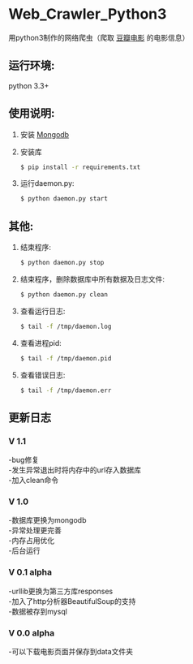 # Web_Crawler_Python3
用python3制作的网络爬虫（爬取 [豆瓣电影](https://movie.douban.com/) 的电影信息）

## 运行环境:

python 3.3+

## 使用说明:

1. 安装 [Mongodb](https://docs.mongodb.com/manual/installation/)

2. 安装库

    ```bash
    $ pip install -r requirements.txt
    ```

3. 运行daemon.py:

    ```bash
    $ python daemon.py start
    ```

## 其他:

1. 结束程序:

    ```bash
    $ python daemon.py stop
    ```

2. 结束程序，删除数据库中所有数据及日志文件:

    ```bash
    $ python daemon.py clean
    ```

3. 查看运行日志:

    ```bash
    $ tail -f /tmp/daemon.log
    ```

4. 查看进程pid:

    ```bash
    $ tail -f /tmp/daemon.pid
    ```
    
5. 查看错误日志:

    ```bash
    $ tail -f /tmp/daemon.err
    ```
    


## 更新日志

### V 1.1
-bug修复  
-发生异常退出时将内存中的url存入数据库  
-加入clean命令  

### V 1.0
-数据库更换为mongodb  
-异常处理更完善  
-内存占用优化    
-后台运行  

### V 0.1 alpha
-urllib更换为第三方库responses  
-加入了http分析器BeautifulSoup的支持  
-数据被存到mysql  

### V 0.0 alpha
-可以下载电影页面并保存到data文件夹  
